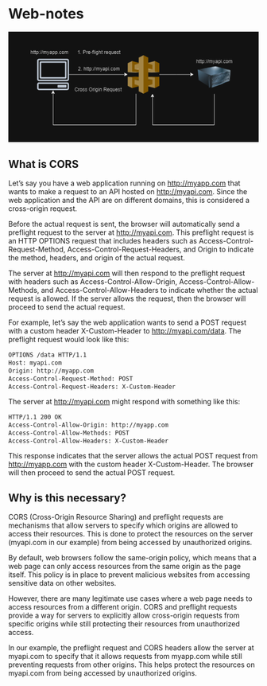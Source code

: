 # Web-notes

![Cors example](images\cors.png)

## What is CORS

Let’s say you have a web application running on http://myapp.com that wants to make a request to an API hosted on http://myapi.com. Since the web application and the API are on different domains, this is considered a cross-origin request.

Before the actual request is sent, the browser will automatically send a preflight request to the server at http://myapi.com. This preflight request is an HTTP OPTIONS request that includes headers such as Access-Control-Request-Method, Access-Control-Request-Headers, and Origin to indicate the method, headers, and origin of the actual request.

The server at http://myapi.com will then respond to the preflight request with headers such as Access-Control-Allow-Origin, Access-Control-Allow-Methods, and Access-Control-Allow-Headers to indicate whether the actual request is allowed. If the server allows the request, then the browser will proceed to send the actual request.

For example, let’s say the web application wants to send a POST request with a custom header X-Custom-Header to http://myapi.com/data. The preflight request would look like this:

```
OPTIONS /data HTTP/1.1
Host: myapi.com
Origin: http://myapp.com
Access-Control-Request-Method: POST
Access-Control-Request-Headers: X-Custom-Header
 ```

The server at http://myapi.com might respond with something like this:

```
HTTP/1.1 200 OK
Access-Control-Allow-Origin: http://myapp.com
Access-Control-Allow-Methods: POST
Access-Control-Allow-Headers: X-Custom-Header
 ```

This response indicates that the server allows the actual POST request from http://myapp.com with the custom header X-Custom-Header. The browser will then proceed to send the actual POST request.

## Why is this necessary?
CORS (Cross-Origin Resource Sharing) and preflight requests are mechanisms that allow servers to specify which origins are allowed to access their resources. This is done to protect the resources on the server (myapi.com in our example) from being accessed by unauthorized origins.

By default, web browsers follow the same-origin policy, which means that a web page can only access resources from the same origin as the page itself. This policy is in place to prevent malicious websites from accessing sensitive data on other websites.

However, there are many legitimate use cases where a web page needs to access resources from a different origin. CORS and preflight requests provide a way for servers to explicitly allow cross-origin requests from specific origins while still protecting their resources from unauthorized access.

In our example, the preflight request and CORS headers allow the server at myapi.com to specify that it allows requests from myapp.com while still preventing requests from other origins. This helps protect the resources on myapi.com from being accessed by unauthorized origins.

